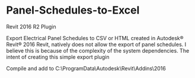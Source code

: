 # Panel-Schedules-to-Excel
Revit 2016 R2 Plugin


Export Electrical Panel Schedules to CSV or HTML created in Autodesk® Revit®  2016 
Revit, natively does not allow the export of panel schedules. I believe this is because of the complexity of the system dependencies. The intent of creating this simple export plugin 

Compile and add to C:\ProgramData\Autodesk\Revit\Addins\2016 
